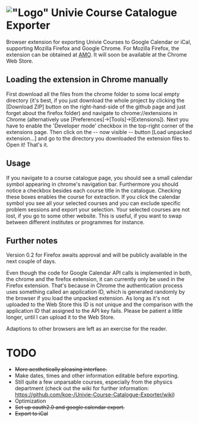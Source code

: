 !["Logo"](https://raw.githubusercontent.com/koe-/Univie-Course-Catalogue-Exporter/master/chrome/img/logo64.png) Univie Course Catalogue Exporter
================================================================================================================================================

Browser extension for exporting Univie Courses to Google Calendar or iCal, supporting Mozilla Firefox and Google Chrome.
For Mozilla Firefox, the extension can be obtained at [AMO](https://addons.mozilla.org/en-US/firefox/addon/univie-course-catalogue-export/).
It will soon be available at the Chrome Web Store.

Loading the extension in Chrome manually
----------------------------------------

First download all the files from the chrome folder to some local empty directory (it's best, if you just download the whole project by clicking the [Download ZIP] button on the right-hand-side of the github page and just forget about the firefox folder) and navigate to chrome://extensions in Chrome (alternatively use [Preferences]->[Tools]->[Extensions]). Next you have to enable the 'Developer mode' checkbox in the top-right corner of the extensions page. Then click on the -- now visible -- button [Load unpacked extension...] and go to the directory you downloaded the extension files to. Open it!
That's it.

Usage
-----

If you navigate to a course catalogue page, you should see a small calendar symbol appearing in chrome's navigation bar. Furthermore you should notice a checkbox besides each course title in the catalogue. Checking these boxes enables the course for extraction. If you click the calendar symbol you see all your selected courses and you can exclude specific problem sessions and export your selection.
Your selected courses are not lost, if you go to some other website. This is useful, if you want to swap between different institutes or programmes for instance.

Further notes
-------------

Version 0.2 for Firefox awaits approval and will be publicly available in the next couple of days.

Even though the code for Google Calendar API calls is implemented in both, the chrome and the firefox extension, it can currently only be used in the Firefox extension. That's because in Chrome the authentication process uses something called an application ID, which is generated randomly by the browser if you load the unpacked extension. As long as it's not uploaded to the Web Store this ID is not unique and the comparison with the application ID that assigned to the API key fails. Please be patient a little longer, until I can upload it to the Web Store.

Adaptions to other browsers are left as an exercise for the reader.

TODO
====
* ~~More aesthetically pleasing interface.~~
* Make dates, times and other information editable before exporting.
* Still quite a few unparsable courses, especially from the physics department (check out the wiki for further information: https://github.com/koe-/Univie-Course-Catalogue-Exporter/wiki)
* Optimization
* ~~Set up oauth2.0 and google calendar export.~~
* ~~Export to iCal~~
